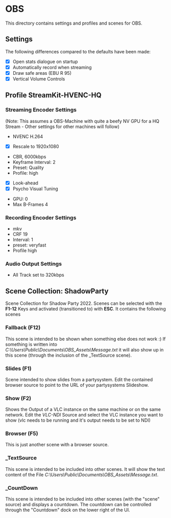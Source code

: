 # OBS

This directory contains settings and profiles and scenes for OBS.

## Settings

The following differences compared to the defaults have been made:

- [X] Open stats dialogue on startup
- [X] Automatically record when streaming
- [X] Draw safe areas (EBU R 95)
- [X] Vertical Volume Controls

## Profile StreamKit-HVENC-HQ

### Streaming Encoder Settings

(Note: This assumes a OBS-Machine with quite a beefy NV GPU for a HQ Stream - Other settings for other machines will follow)

- NVENC H.264
- [X] Rescale to 1920x1080
- CBR, 6000kbps
- Keyframe Interval: 2
- Preset: Quality
- Profile: high
- [X] Look-ahead
- [X] Psycho Visual Tuning
- GPU: 0
- Max B-Frames 4 

### Recording Encoder Settings

- mkv
- CRF 19
- Interval: 1
- preset: veryfast
- Profile high

### Audio Output Settings

- All Track set to 320kbps

## Scene Collection: ShadowParty
Scene Collection for Shadow Party 2022. Scenes can be selected with the **F1-12** Keys and activated (transitioned to) with **ESC**. It contains the following scenes

### Fallback (F12)
This scene is intended to be shown when something else does not work :) 
If something is written into *C:\Users\Public\Documents\OBS_Assets\Message.txt* it will also show up in this scene (through the inclusion of the _TextSource scene).

### Slides (F1)
Scene intended to show slides from a partysystem. Edit the contained browser source to point to the URL of your partysystems Slideshow.

### Show (F2)
Shows the Output of a VLC instance on the same machine or on the same network. Edit the *VLC-NDI* Source and select the VLC instance you want to show (vlc needs to be running and it's output needs to be set to NDI)

### Browser (F5)
This is just another scene with a browser source. 

### _TextSource
This scene is intended to be included into other scenes. It will show the text content of the File *C:\Users\Public\Documents\OBS_Assets\Message.txt*. 

### _CountDown 
This scene is intended to be included into other scenes (with the "scene" source) and displays a countdown. The countdown can be controlled through the "Countdown" dock on the lower right of the UI.  




